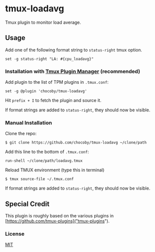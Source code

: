 # tmux-loadavg

Tmux plugin to monitor load average.

## Usage

Add one of the following format string to `status-right` tmux option.

```
set -g status-right "LA: #{cpu_loadavg}"
```

### Installation with [Tmux Plugin Manager](https://github.com/tmux-plugins/tpm) (recommended)

Add plugin to the list of TPM plugins in `.tmux.conf`:

    set -g @plugin 'chocoby/tmux-loadavg'

Hit `prefix + I` to fetch the plugin and source it.

If format strings are added to `status-right`, they should now be visible.

### Manual Installation

Clone the repo:

    $ git clone https://github.com/chocoby/tmux-loadavg ~/clone/path

Add this line to the bottom of `.tmux.conf`:

    run-shell ~/clone/path/loadavg.tmux

Reload TMUX environment (type this in terminal)

    $ tmux source-file ~/.tmux.conf

If format strings are added to `status-right`, they should now be visible.

## Special Credit

This plugin is roughly based on the various plugins in [https://github.com/tmux-plugins]("tmux-plugins").

### License

[MIT](LICENSE)

